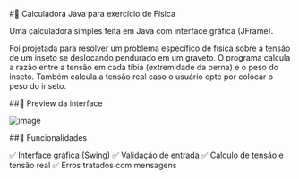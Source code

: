 #🧮 Calculadora Java para exercício de Física

Uma calculadora simples feita em Java com interface gráfica (JFrame).

Foi projetada para resolver um problema específico de física sobre a tensão de um inseto se deslocando pendurado em um graveto.
O programa calcula a razão entre a tensão em cada tíbia (extremidade da perna) e o peso do inseto. Também calcula a tensão real
caso o usuário opte por colocar o peso do inseto.


##📸 Preview da interface

![image](https://github.com/user-attachments/assets/7a7e0ce6-8a57-48af-8a07-f2193fc31e76)

##🚀 Funcionalidades

✅ Interface gráfica (Swing)
✅ Validação de entrada
✅ Calculo de tensão e tensão real
✅ Erros tratados com mensagens
